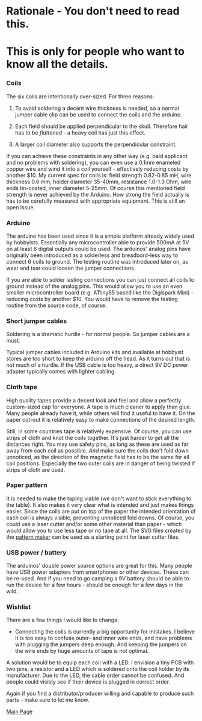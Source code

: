 
# Rationale - You don't need to read this. 
# This is only for people who want to know all the details.

### Coils

The six coils are intentionally over-sized. For three reasons:

1. To avoid soldering a decent wire thickness is needed, so a normal jumper cable clip can be used to connect the coils and the arduino.

2. Each field should be applied perpendicular to the skull. Therefore hair has to be *flattened* - a heavy coil has just this effect.

3. A larger coil diameter also supports the perpendicular constraint.

If you can achieve these constraints in any other way  (e.g. bald applicant and no problems with soldering), you can even use a 0.1mm enameled copper wire and wind it into a coil yourself - effectively reducing costs by another $10.
My current spec for coils is: field strength 0.82-0.85 mH, wire thickness 0.6 mm, holder diameter 35-40mm, resistance 1.0-1.3 Ohm, wire ends tin-coated, inner diameter 5-25mm.
Of course this mentioned field strength is never achieved by the Arduino. How strong the field actually is has to be carefully measured with appropriate equipment. This is still an open issue.

### Arduino

The arduino has been used since it is a simple platform already widely used by hobbyists. Essentially any microcontroller able to provide 500mA at 5V on at least 6 digital outputs could be used. 
The arduinos' analog pins have originally been introduced as a solderless and breadbord-less way to connect 6 coils to ground. 
The testing routine was introduced later on, as wear and tear could loosen the jumper connections.

If you are able to solder lasting connections you can just connect all coils to ground instead of the analog pins. This would allow you to use an even smaller microcontroller board (e.g. ATtiny85 based like the Digispark Mini) - reducing costs by another $10. You would have to remove the testing routine from the source code, of course.

### Short jumper cables

Soldering is a dramatic hurdle - for normal people. So jumper cables are a must.

Typical jumper cables included in Arduino kits and available at hobbyist stores are too short to keep the arduino off the head.
As it turns out that is not much of a hurdle. If the USB cable is too heavy, a direct 9V DC power adapter typically comes with lighter cabling.

### Cloth tape

High quality tapes provide a decent look and feel and allow a perfectly custom-sized cap for everyone.
A tape is much cleaner to apply than glue. Many people already have it, while others will find it useful to have it.
On the paper cut-out it is relatively easy to make connections of the desired length. 

Still, in some countries tape is relatively expensive. Of course, you can use strips of cloth and knot the coils together.
It's just harder to get all the distances right. You may use safety pins, as long as these are used as far away from each coil as possible.
*And* make sure the coils don't fold down unnoticed, as the direction of the magnetic field has to be the same for all coil positions. 
Especially the two outer coils are in danger of being twisted if strips of cloth are used.

### Paper pattern

It is needed to make the taping viable (we don't want to stick everything to the table). It also makes it very clear what is intended and just makes things easier.
Since the coils are put on top of the paper the intended orientation of each coil is always visible, preventing unnoticed fold downs. 
Of course, you could use a laser cutter and/or some other material than paper - which would allow you to use less tape or no tape at all. 
The SVG files created by the [pattern maker](https://github.com/TMSuino/pattern-maker) can be used as a starting point for laser cutter files.

### USB power / battery

The arduinos' double power source options are great for this. 
Many people have USB power adapters from smartphones or other devices. These can be re-used. 
And if you need to go camping a 9V battery should be able to run the device for a few hours - should be enough for a few days in the wild.

### Wishlist

There are a few things I would like to change.

* Connecting the coils is currently a big opportunity for mistakes. I believe it is too easy to confuse outer- and inner wire ends, and have problems with plugging the jumpers deep enough. And keeping the jumpers on the wire ends by huge amounts of tape is not optimal.

A solution would be to equip each coil with a LED. I envision a tiny PCB with two pins, a resistor and a LED which is soldered onto the coil holder by its manufacturer.
Due to the LED, the cable order cannot be confused. And people could visibly see if their device is plugged in correct order.

Again if you find a distributor/producer willing and capable to produce such parts - make sure to let me know.


[Main Page](../README.md)
